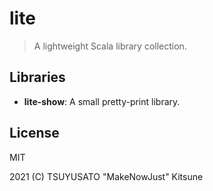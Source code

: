 # lite

> A lightweight Scala library collection.

## Libraries

- **lite-show**: A small pretty-print library.

## License

MIT

2021 (C) TSUYUSATO "MakeNowJust" Kitsune

